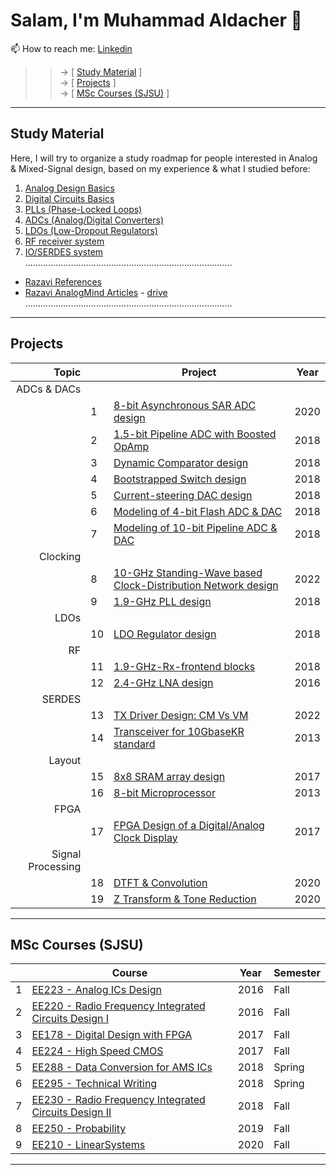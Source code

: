 # Salam, I'm Muhammad Aldacher 👋
📫 How to reach me: [Linkedin](https://www.linkedin.com/in/muhammad-isa-aldacher-95336831/)</br>
>> -> [ [Study Material](https://github.com/muhammadaldacher#study-material) ]</br>
>> -> [ [Projects](https://github.com/muhammadaldacher#projects) ]</br>
>> -> [ [MSc Courses (SJSU)](https://github.com/muhammadaldacher#msc-courses-sjsu) ]</br>
<!--
**muhammadaldacher/muhammadaldacher** is a ✨ _special_ ✨ repository because its `README.md` (this file) appears on your GitHub profile.
Here are some ideas to get you started:
- 🔭 I’m currently working on ...
- 🌱 I’m currently learning ...
- 👯 I’m looking to collaborate on ...
- 🤔 I’m looking for help with ...
- 💬 Ask me about ...
- ⚡ Fun fact: ...
-->
---
## Study Material
Here, I will try to organize a study roadmap for people interested in Analog & Mixed-Signal design, based on my experience & what I studied before:
1. [Analog Design Basics](https://github.com/muhammadaldacher/muhammadaldacher/blob/main/docs/1_Analog_Design_Basics.md)
2. [Digital Circuits Basics](https://github.com/muhammadaldacher/muhammadaldacher/blob/main/docs/2_Digital_Circuits_Basics.md)
3. [PLLs (Phase-Locked Loops)](https://github.com/muhammadaldacher/muhammadaldacher/blob/main/docs/3_PLLs.md)
4. [ADCs (Analog/Digital Converters)](https://github.com/muhammadaldacher/muhammadaldacher/blob/main/docs/4_ADCs.md)
5. [LDOs (Low-Dropout Regulators)](https://github.com/muhammadaldacher/muhammadaldacher/blob/main/docs/5_LDOs.md)
6. [RF receiver system](https://github.com/muhammadaldacher/muhammadaldacher/blob/main/docs/6_RF_Rx.md)
7. [IO/SERDES system](https://github.com/muhammadaldacher/muhammadaldacher/blob/main/docs/7_IO_transceivers.md)
</br>..................................................................................
<!--
- [Layout](https://github.com/muhammadaldacher/muhammadaldacher/blob/main/docs/-Layout.md)
- [Cadence Tutorials](https://drive.google.com/drive/folders/0B-sYTk-Q69hJcFhUSFh0RldQN0k?resourcekey=0-TKRhphJsln3ULQS6VEVH6w&usp=share_link) -->
- [Razavi References](https://drive.google.com/drive/folders/1nh3xIubKoVVnNqBn1ol3yg5K-O-5yp5A?usp=share_link)
- [Razavi AnalogMind Articles](https://www.linkedin.com/posts/muhammad-isa-aldacher-95336831_analog-mixedsignal-vlsi-activity-6979211687199473664-R20d) - [drive](https://drive.google.com/drive/folders/1s2yY1Wdd_azZkNUN0VTgJlu-6ddwTAYN?usp=share_link)
</br>..................................................................................
<!--
- [Interview Questions](https://drive.google.com/drive/folders/1qixg_mzW-9yX1lnDeskJIemhsvM4xd71?usp=share_link)
- [Resume-Building Docs](https://drive.google.com/drive/folders/1arDBKDMKbTtwGTp3IheAd3J2uaDd0Xx-?usp=share_link) -->

---
## Projects
|Topic| | Project | Year |
|---:|---|---|---|
| ADCs & DACs ||||
| |  1 | [8-bit Asynchronous SAR ADC design](https://github.com/muhammadaldacher/Analog-Design-of-Asynchronous-SAR-ADC)                        |  2020 |
| |  2 | [1.5-bit Pipeline ADC with Boosted OpAmp](https://github.com/muhammadaldacher/Analog-Design-of-1.5-bit-Pipeline-ADC-And-Boosted-OpAmp)|  2018 |
| |  3 | [Dynamic Comparator design](https://github.com/muhammadaldacher/Analog-Design-of-Dynamic-Comparator)                                  |  2018 |
| |  4 | [Bootstrapped Switch design](https://github.com/muhammadaldacher/Analog-Design-of-Bootstrapped-Switch)                                |  2018 |
| |  5 | [Current-steering DAC design](https://github.com/muhammadaldacher/Analog-design-of-4-bit-current-steering-DACs)                       |  2018 |
| |  6 | [Modeling of 4-bit Flash ADC & DAC](https://github.com/muhammadaldacher/Modeling-of-4-bit-Flash-ADC-and-4-bit-DAC)                    |  2018 |
| |  7 | [Modeling of 10-bit Pipeline ADC & DAC](https://github.com/muhammadaldacher/Modeling-of-10-bit-Pipeline-ADC-and-10-bit-DAC)           |  2018 |
| Clocking ||||
| |  8 | [10-GHz Standing-Wave based Clock-Distribution Network design](https://github.com/muhammadaldacher/Analog-Design-of-Clock-Distribution-Network-using-Standing-Waves)|  2022 |
| |  9 | [1.9-GHz PLL design](https://github.com/muhammadaldacher/Analog-Design-of-1.9-GHz-PLL-system)                                         |  2018 |
| LDOs ||||
| |  10 | [LDO Regulator design](https://github.com/muhammadaldacher/Analog-Design-of-LDO-with-PMOS-pass-device)                                |  2018 |
| RF ||||
| |  11| [1.9-GHz-Rx-frontend blocks](https://github.com/muhammadaldacher/RF-design-of-1.9-GHz-Rx-frontend)                                    |  2018 |
| |  12| [2.4-GHz LNA design](https://github.com/muhammadaldacher/RF-design-of-2.4-GHz-LNA)                                                    |  2016 |
| SERDES ||||
| |  13| [TX Driver Design: CM Vs VM](https://github.com/muhammadaldacher/SERDES-Design-of-TX-Driver) |  2022 |
| |  14| [Transceiver for 10GbaseKR standard](https://github.com/muhammadaldacher/Analog-design-of-10-GbaseKR-high-speed-serial-link-transceiver-in-65-nm-CMOS) |  2013 |
| Layout ||||
| |  15| [8x8 SRAM array design](https://github.com/muhammadaldacher/Layout-Design-of-an-8x8-SRAM-array)                                       |  2017 |
| |  16| [8-bit Microprocessor](https://github.com/muhammadaldacher/Layout-Design-for-an-8-bit-Microprocessor)                                 |  2013 |
| FPGA ||||
| |  17| [FPGA Design of a Digital/Analog Clock Display](https://github.com/muhammadaldacher/FPGA-Design-of-a-Digital-Analog-Clock-Display-using-Digilent-Basys3-Artix-7) |  2017 |
| Signal Processing||||
| |  18| [DTFT & Convolution](https://github.com/muhammadaldacher/Signal-Processing-DTFT-and-Convolution)                                      |  2020 |
| |  19| [Z Transform & Tone Reduction](https://github.com/muhammadaldacher/Signal-Processing-Z-Transform-and-Tone-Reduction)                  |  2020 |

---
## MSc Courses (SJSU)
| | Course | Year | Semester |
|---:|---|---|---|
|  1 | [EE223 - Analog ICs Design](https://drive.google.com/drive/folders/1J6h0jP_2ah2_8tZ3y_UuvzuA8s5iIW_B)| 2016 | Fall |
|  2 | [EE220 - Radio Frequency Integrated Circuits Design I](https://drive.google.com/drive/folders/1LRJQr3L3WVC-5L6g-kLb6wLOyk3gmfOt)| 2016 | Fall |
|  3 | [EE178 - Digital Design with FPGA](https://drive.google.com/drive/folders/1JvVr4amOXQE0dqAIHVlUzsUnugPQMXc1)| 2017 | Fall |
|  4 | [EE224 - High Speed CMOS](https://drive.google.com/drive/folders/1Zzhp3N0b08uaHG6FsoPNOPavNcZDvxHt)| 2017 | Fall |
|  5 | [EE288 - Data Conversion for AMS ICs](https://drive.google.com/drive/folders/12Qqfw_TX1i7dvVVYXksaSdHV4gth1OD5)| 2018 | Spring |
|  6 | [EE295 - Technical Writing](https://drive.google.com/drive/folders/1_pjgNSWgNAus5m2df4mqg736CbYyH8yJ)| 2018 | Spring |
|  7 | [EE230 - Radio Frequency Integrated Circuits Design II](https://drive.google.com/drive/folders/1WcP2svOrAle0cEzlL1oexYeuDEQjH5j9)| 2018 | Fall |
|  8 | [EE250 - Probability](https://drive.google.com/drive/folders/1dzB8DTLad82G_ewS9C0NndqMrKV5JgXn)| 2019 | Fall |
|  9 | [EE210 - LinearSystems](https://drive.google.com/drive/folders/1UaLbYzHEQJgwkm-EXSBJfqVmOckCmXtj)| 2020 | Fall |

---

